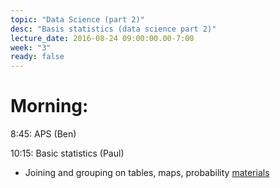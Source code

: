 ```yaml
---
topic: "Data Science (part 2)"
desc: "Basis statistics (data science part 2)"
lecture_date: 2016-08-24 09:00:00.00-7:00
week: "3"
ready: false
---
```



# Morning:

8:45: APS (Ben)

10:15: Basic statistics  (Paul)

* Joining and grouping on tables, maps, probability [materials](https://drive.google.com/open?id=0B4nPq7yIvSF_Y2lLQjVOc3NWRXc)



